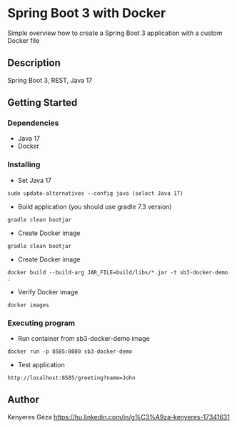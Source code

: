 # Spring Boot 3 with Docker

Simple overview how to create a Spring Boot 3 application with a custom Docker file 

## Description

Spring Boot 3, REST, Java 17

## Getting Started

### Dependencies

* Java 17
* Docker

### Installing

* Set Java 17
```
sudo update-alternatives --config java (select Java 17)
```
* Build application (you should use gradle 7.3 version)
```
gradle clean bootjar
```
* Create Docker image
```
gradle clean bootjar
```
* Create Docker image
```
docker build --build-arg JAR_FILE=build/libs/*.jar -t sb3-docker-demo .
```
* Verify Docker image
```
docker images
```

### Executing program

* Run container from sb3-docker-demo image
```
docker run -p 8585:8080 sb3-docker-demo
```
* Test application
```
http://localhost:8585/greeting?name=John
```

## Author

Kenyeres Géza
https://hu.linkedin.com/in/g%C3%A9za-kenyeres-17341631
